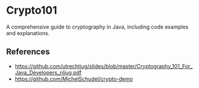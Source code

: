 # Crypto101

A comprehensive guide to cryptography in Java, including code examples and explanations.

## References
* https://github.com/utrechtjug/slides/blob/master/Cryptography_101_For_Java_Developers_nljug.pdf
* https://github.com/MichelSchudel/crypto-demo
